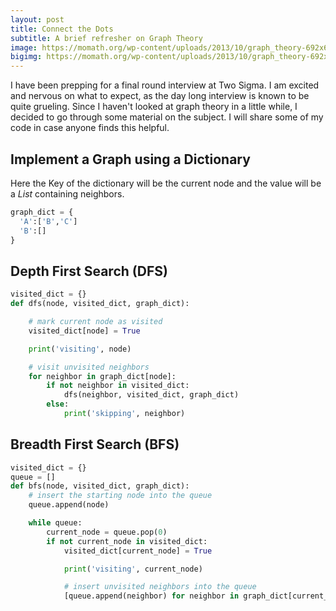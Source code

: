 ```yaml
---
layout: post
title: Connect the Dots
subtitle: A brief refresher on Graph Theory
image: https://momath.org/wp-content/uploads/2013/10/graph_theory-692x674.jpeg
bigimg: https://momath.org/wp-content/uploads/2013/10/graph_theory-692x674.jpeg
---
```


I have been prepping for a final round interview at Two Sigma. I am excited and nervous on what to expect, as the day long interview is known to be quite grueling. Since I haven't looked at graph theory in a little while, I decided to go through some material on the subject. I will share some of my code in case anyone finds this helpful.

## Implement a Graph using a Dictionary

Here the Key of the dictionary will be the current node and the value will be a *List* containing neighbors.

``` python
graph_dict = {
  'A':['B','C']
  'B':[]
}
```

## Depth First Search (DFS) ##

``` python
visited_dict = {}
def dfs(node, visited_dict, graph_dict):

    # mark current node as visited
    visited_dict[node] = True

    print('visiting', node)

    # visit unvisited neighbors
    for neighbor in graph_dict[node]:  
        if not neighbor in visited_dict:
            dfs(neighbor, visited_dict, graph_dict)
        else:
            print('skipping', neighbor)

```

## Breadth First Search (BFS) ##

``` python
visited_dict = {}
queue = []
def bfs(node, visited_dict, graph_dict):
    # insert the starting node into the queue
    queue.append(node)

    while queue:
        current_node = queue.pop(0)
        if not current_node in visited_dict:
            visited_dict[current_node] = True

            print('visiting', current_node)

            # insert unvisited neighbors into the queue
            [queue.append(neighbor) for neighbor in graph_dict[current_node] if not neighbor in visited_dict]

```
